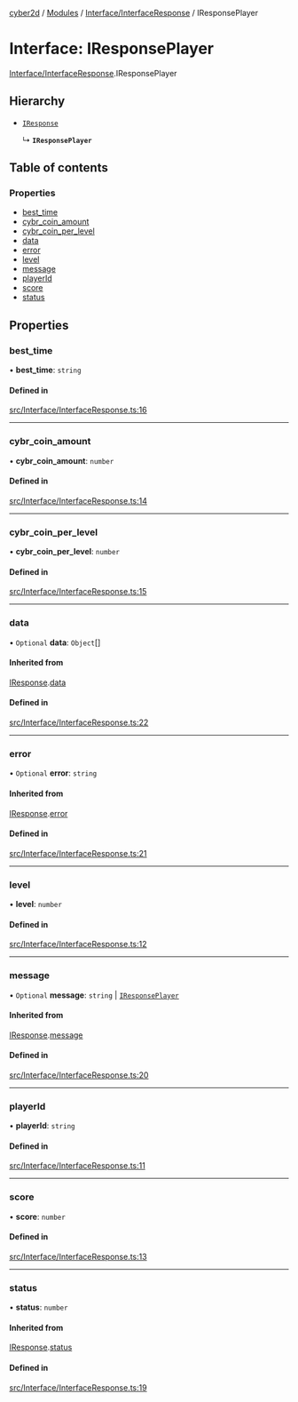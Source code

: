 [cyber2d](../README.md) / [Modules](../modules.md) / [Interface/InterfaceResponse](../modules/Interface_InterfaceResponse.md) / IResponsePlayer

# Interface: IResponsePlayer

[Interface/InterfaceResponse](../modules/Interface_InterfaceResponse.md).IResponsePlayer

## Hierarchy

- [`IResponse`](Interface_InterfaceResponse.IResponse.md)

  ↳ **`IResponsePlayer`**

## Table of contents

### Properties

- [best\_time](Interface_InterfaceResponse.IResponsePlayer.md#best_time)
- [cybr\_coin\_amount](Interface_InterfaceResponse.IResponsePlayer.md#cybr_coin_amount)
- [cybr\_coin\_per\_level](Interface_InterfaceResponse.IResponsePlayer.md#cybr_coin_per_level)
- [data](Interface_InterfaceResponse.IResponsePlayer.md#data)
- [error](Interface_InterfaceResponse.IResponsePlayer.md#error)
- [level](Interface_InterfaceResponse.IResponsePlayer.md#level)
- [message](Interface_InterfaceResponse.IResponsePlayer.md#message)
- [playerId](Interface_InterfaceResponse.IResponsePlayer.md#playerid)
- [score](Interface_InterfaceResponse.IResponsePlayer.md#score)
- [status](Interface_InterfaceResponse.IResponsePlayer.md#status)

## Properties

### best\_time

• **best\_time**: `string`

#### Defined in

[src/Interface/InterfaceResponse.ts:16](https://github.com/Pldu78/Cyber2D-1/blob/f2bef66/src/Interface/InterfaceResponse.ts#L16)

___

### cybr\_coin\_amount

• **cybr\_coin\_amount**: `number`

#### Defined in

[src/Interface/InterfaceResponse.ts:14](https://github.com/Pldu78/Cyber2D-1/blob/f2bef66/src/Interface/InterfaceResponse.ts#L14)

___

### cybr\_coin\_per\_level

• **cybr\_coin\_per\_level**: `number`

#### Defined in

[src/Interface/InterfaceResponse.ts:15](https://github.com/Pldu78/Cyber2D-1/blob/f2bef66/src/Interface/InterfaceResponse.ts#L15)

___

### data

• `Optional` **data**: `Object`[]

#### Inherited from

[IResponse](Interface_InterfaceResponse.IResponse.md).[data](Interface_InterfaceResponse.IResponse.md#data)

#### Defined in

[src/Interface/InterfaceResponse.ts:22](https://github.com/Pldu78/Cyber2D-1/blob/f2bef66/src/Interface/InterfaceResponse.ts#L22)

___

### error

• `Optional` **error**: `string`

#### Inherited from

[IResponse](Interface_InterfaceResponse.IResponse.md).[error](Interface_InterfaceResponse.IResponse.md#error)

#### Defined in

[src/Interface/InterfaceResponse.ts:21](https://github.com/Pldu78/Cyber2D-1/blob/f2bef66/src/Interface/InterfaceResponse.ts#L21)

___

### level

• **level**: `number`

#### Defined in

[src/Interface/InterfaceResponse.ts:12](https://github.com/Pldu78/Cyber2D-1/blob/f2bef66/src/Interface/InterfaceResponse.ts#L12)

___

### message

• `Optional` **message**: `string` \| [`IResponsePlayer`](Interface_InterfaceResponse.IResponsePlayer.md)

#### Inherited from

[IResponse](Interface_InterfaceResponse.IResponse.md).[message](Interface_InterfaceResponse.IResponse.md#message)

#### Defined in

[src/Interface/InterfaceResponse.ts:20](https://github.com/Pldu78/Cyber2D-1/blob/f2bef66/src/Interface/InterfaceResponse.ts#L20)

___

### playerId

• **playerId**: `string`

#### Defined in

[src/Interface/InterfaceResponse.ts:11](https://github.com/Pldu78/Cyber2D-1/blob/f2bef66/src/Interface/InterfaceResponse.ts#L11)

___

### score

• **score**: `number`

#### Defined in

[src/Interface/InterfaceResponse.ts:13](https://github.com/Pldu78/Cyber2D-1/blob/f2bef66/src/Interface/InterfaceResponse.ts#L13)

___

### status

• **status**: `number`

#### Inherited from

[IResponse](Interface_InterfaceResponse.IResponse.md).[status](Interface_InterfaceResponse.IResponse.md#status)

#### Defined in

[src/Interface/InterfaceResponse.ts:19](https://github.com/Pldu78/Cyber2D-1/blob/f2bef66/src/Interface/InterfaceResponse.ts#L19)

